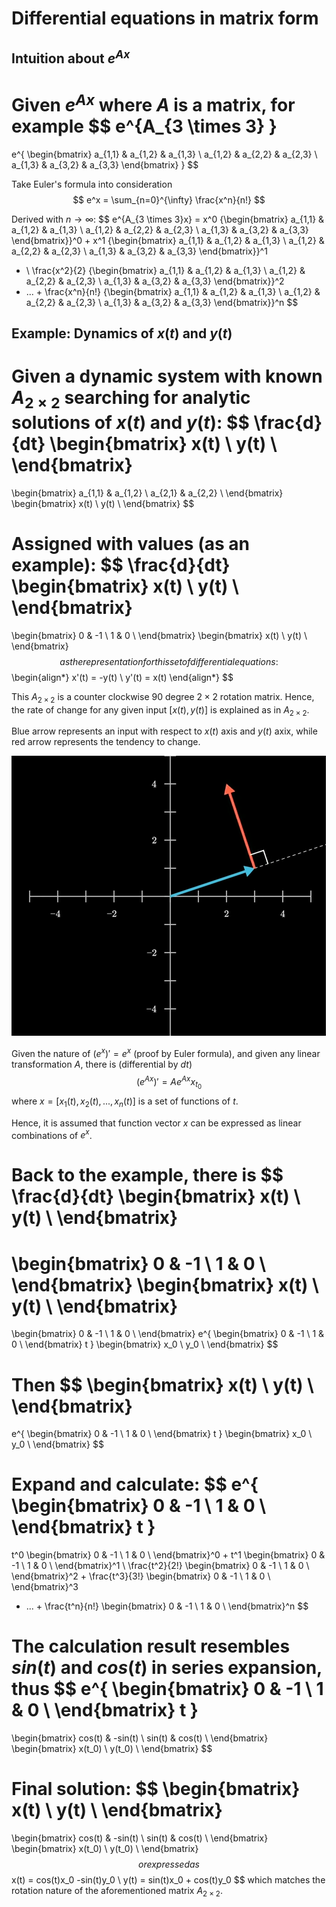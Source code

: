# Differential equations in matrix form


## Intuition about $e^{Ax}$ 

Given $e^{Ax}$ where $A$ is a matrix, for example
$$
e^{A_{3 \times 3}
}
=
e^{
\begin{bmatrix}
      a_{1,1} & a_{1,2} & a_{1,3} \\
      a_{1,2} & a_{2,2} & a_{2,3} \\
      a_{1,3} & a_{3,2} & a_{3,3}
\end{bmatrix}
}
$$

Take Euler's formula into consideration
$$
e^x = 
\sum_{n=0}^{\infty} \frac{x^n}{n!}
$$

Derived with $n \rightarrow \infty$:
$$
e^{A_{3 \times 3}x} =
x^0 {\begin{bmatrix}
      a_{1,1} & a_{1,2} & a_{1,3} \\
      a_{1,2} & a_{2,2} & a_{2,3} \\
      a_{1,3} & a_{3,2} & a_{3,3}
\end{bmatrix}}^0
+
x^1 {\begin{bmatrix}
      a_{1,1} & a_{1,2} & a_{1,3} \\
      a_{1,2} & a_{2,2} & a_{2,3} \\
      a_{1,3} & a_{3,2} & a_{3,3}
\end{bmatrix}}^1
+ \\
\frac{x^2}{2}
{\begin{bmatrix}
      a_{1,1} & a_{1,2} & a_{1,3} \\
      a_{1,2} & a_{2,2} & a_{2,3} \\
      a_{1,3} & a_{3,2} & a_{3,3}
\end{bmatrix}}^2
+ ... +
\frac{x^n}{n!}
{\begin{bmatrix}
      a_{1,1} & a_{1,2} & a_{1,3} \\
      a_{1,2} & a_{2,2} & a_{2,3} \\
      a_{1,3} & a_{3,2} & a_{3,3}
\end{bmatrix}}^n
$$

## Example: Dynamics of $x(t)$ and $y(t)$

Given a dynamic system with known $A_{2 \times 2}$ searching for analytic solutions of $x(t)$ and $y(t)$:
$$
\frac{d}{dt}
\begin{bmatrix}
      x(t) \\
      y(t) \\
\end{bmatrix}
=
\begin{bmatrix}
      a_{1,1} & a_{1,2} \\
      a_{2,1} & a_{2,2} \\
\end{bmatrix}
\begin{bmatrix}
      x(t) \\
      y(t) \\
\end{bmatrix}
$$

Assigned with values (as an example):
$$
\frac{d}{dt}
\begin{bmatrix}
      x(t) \\
      y(t) \\
\end{bmatrix}
=
\begin{bmatrix}
      0 & -1 \\
      1 & 0 \\
\end{bmatrix}
\begin{bmatrix}
      x(t) \\
      y(t) \\
\end{bmatrix}
$$
as the representation for this set of differential equations:
$$\begin{align*}
x'(t) = -y(t) \\
y'(t) = x(t)
\end{align*}
$$

This $A_{2 \times 2}$ is a counter clockwise 90 degree $2 \times 2$ rotation matrix. Hence, the rate of change for any given input $[x(t), y(t)]$ is explained as in $A_{2 \times 2}$.

Blue arrow represents an input with respect to $x(t)$ axis and $y(t)$ axix, while red arrow represents the tendency to change.

![alt text](imgs/counter_clockwise_90deg_rotation.png "counter_clockwise_90deg_rotation")

Given the nature of $(e^x)'=e^x$ (proof by Euler formula), and given any linear transformation $A$, there is (differential by $dt$)
$$
(e^{Ax})' = Ae^{Ax}x_{t_0}
$$
where $x=[x_1(t), x_2(t), ..., x_n(t)]$ is a set of functions of $t$.

Hence, it is assumed that function vector $x$ can be expressed as linear combinations of $e^{x}$.

Back to the example, there is
$$
\frac{d}{dt}
\begin{bmatrix}
      x(t) \\
      y(t) \\
\end{bmatrix}
=
\begin{bmatrix}
      0 & -1 \\
      1 & 0 \\
\end{bmatrix}
\begin{bmatrix}
      x(t) \\
      y(t) \\
\end{bmatrix}
=
\begin{bmatrix}
      0 & -1 \\
      1 & 0 \\
\end{bmatrix}
e^{
\begin{bmatrix}
      0 & -1 \\
      1 & 0 \\
\end{bmatrix} t
}
\begin{bmatrix}
      x_0 \\
      y_0 \\
\end{bmatrix}
$$

Then
$$
\begin{bmatrix}
      x(t) \\
      y(t) \\
\end{bmatrix}
=
e^{
\begin{bmatrix}
      0 & -1 \\
      1 & 0 \\
\end{bmatrix} t
}
\begin{bmatrix}
      x_0 \\
      y_0 \\
\end{bmatrix}
$$

Expand and calculate:
$$
e^{
\begin{bmatrix}
      0 & -1 \\
      1 & 0 \\
\end{bmatrix} t
}
=
t^0 \begin{bmatrix}
      0 & -1 \\
      1 & 0 \\
\end{bmatrix}^0
+
t^1 \begin{bmatrix}
      0 & -1 \\
      1 & 0 \\
\end{bmatrix}^1
\\
\frac{t^2}{2!} \begin{bmatrix}
      0 & -1 \\
      1 & 0 \\
\end{bmatrix}^2
+
\frac{t^3}{3!} \begin{bmatrix}
      0 & -1 \\
      1 & 0 \\
\end{bmatrix}^3
+ ... +
\frac{t^n}{n!} \begin{bmatrix}
      0 & -1 \\
      1 & 0 \\
\end{bmatrix}^n
$$

The calculation result resembles $sin(t)$ and $cos(t)$ in series expansion, thus
$$
e^{
\begin{bmatrix}
      0 & -1 \\
      1 & 0 \\
\end{bmatrix} t
}
=
\begin{bmatrix}
      cos(t) & -sin(t) \\
      sin(t) & cos(t) \\
\end{bmatrix}
\begin{bmatrix}
      x(t_0) \\
      y(t_0) \\
\end{bmatrix}
$$

Final solution:
$$
\begin{bmatrix}
      x(t) \\
      y(t) \\
\end{bmatrix}
=
\begin{bmatrix}
      cos(t) & -sin(t) \\
      sin(t) & cos(t) \\
\end{bmatrix}
\begin{bmatrix}
      x(t_0) \\
      y(t_0) \\
\end{bmatrix}
$$
or expressed as
$$
x(t) = cos(t)x_0 -sin(t)y_0 \\
y(t) = sin(t)x_0 + cos(t)y_0
$$
which matches the rotation nature of the aforementioned matrix $A_{2 \times 2}$.
